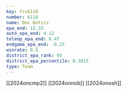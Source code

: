 ```yaml
---
key: frc6110
number: 6110
name: Doc Botics
epa_end: 12.33
auto_epa_end: 4.12
teleop_epa_end: 8.47
endgame_epa_end: -0.25
winrate: 0.5
district_epa_rank: 95
district_epa_percentile: 0.3015
type: Team
---
```

[[2024oncmp2]]
[[2024onnob]]
[[2024onosh]]

